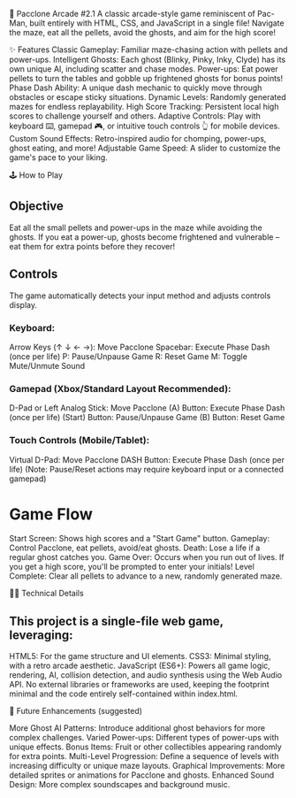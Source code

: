 👻 Pacclone Arcade #2.1
A classic arcade-style game reminiscent of Pac-Man, built entirely with HTML, CSS, and JavaScript in a single file! Navigate the maze, eat all the pellets, avoid the ghosts, and aim for the high score!

✨ Features
Classic Gameplay: Familiar maze-chasing action with pellets and power-ups.
Intelligent Ghosts: Each ghost (Blinky, Pinky, Inky, Clyde) has its own unique AI, including scatter and chase modes.
Power-ups: Eat power pellets to turn the tables and gobble up frightened ghosts for bonus points!
Phase Dash Ability: A unique dash mechanic to quickly move through obstacles or escape sticky situations.
Dynamic Levels: Randomly generated mazes for endless replayability.
High Score Tracking: Persistent local high scores to challenge yourself and others.
Adaptive Controls: Play with keyboard ⌨️, gamepad 🎮, or intuitive touch controls 👆 for mobile devices.
Custom Sound Effects: Retro-inspired audio for chomping, power-ups, ghost eating, and more!
Adjustable Game Speed: A slider to customize the game's pace to your liking.

🕹️ How to Play
## Objective
Eat all the small pellets and power-ups in the maze while avoiding the ghosts. If you eat a power-up, ghosts become frightened and vulnerable – eat them for extra points before they recover!

## Controls
The game automatically detects your input method and adjusts controls display.

### Keyboard:

Arrow Keys (↑ ↓ ← →): Move Pacclone
Spacebar: Execute Phase Dash (once per life)
P: Pause/Unpause Game
R: Reset Game
M: Toggle Mute/Unmute Sound

### Gamepad (Xbox/Standard Layout Recommended):

D-Pad or Left Analog Stick: Move Pacclone
(A) Button: Execute Phase Dash (once per life)
(Start) Button: Pause/Unpause Game
(B) Button: Reset Game

### Touch Controls (Mobile/Tablet):

Virtual D-Pad: Move Pacclone
DASH Button: Execute Phase Dash (once per life)
(Note: Pause/Reset actions may require keyboard input or a connected gamepad)

# Game Flow

Start Screen: Shows high scores and a "Start Game" button.
Gameplay: Control Pacclone, eat pellets, avoid/eat ghosts.
Death: Lose a life if a regular ghost catches you.
Game Over: Occurs when you run out of lives. If you get a high score, you'll be prompted to enter your initials!
Level Complete: Clear all pellets to advance to a new, randomly generated maze.

👨‍💻 Technical Details

## This project is a single-file web game, leveraging:

HTML5: For the game structure and UI elements.
CSS3: Minimal styling, with a retro arcade aesthetic.
JavaScript (ES6+): Powers all game logic, rendering, AI, collision detection, and audio synthesis using the Web Audio API.
No external libraries or frameworks are used, keeping the footprint minimal and the code entirely self-contained within index.html.

🚀 Future Enhancements (suggested)

More Ghost AI Patterns: Introduce additional ghost behaviors for more complex challenges.
Varied Power-ups: Different types of power-ups with unique effects.
Bonus Items: Fruit or other collectibles appearing randomly for extra points.
Multi-Level Progression: Define a sequence of levels with increasing difficulty or unique maze layouts.
Graphical Improvements: More detailed sprites or animations for Pacclone and ghosts.
Enhanced Sound Design: More complex soundscapes and background music.